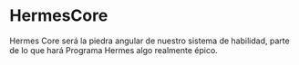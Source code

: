 HermesCore
==========

Hermes Core será la piedra angular de nuestro sistema de habilidad, parte de lo que hará Programa Hermes algo realmente épico.
